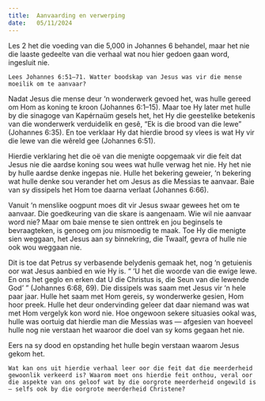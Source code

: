 ```yaml
---
title:  Aanvaarding en verwerping
date:   05/11/2024
---
```


Les 2 het die voeding van die 5,000 in Johannes 6 behandel, maar het nie die laaste gedeelte van die verhaal wat nou hier gedoen gaan word, ingesluit nie.

`Lees Johannes 6:51–71. Watter boodskap van Jesus was vir die mense moeilik om te aanvaar?`

Nadat Jesus die mense deur ‘n wonderwerk gevoed het, was hulle gereed om Hom as koning te kroon (Johannes 6:1–15). Maar toe Hy later met hulle by die sinagoge van Kapérnaüm gesels het, het Hy die geestelike betekenis van die wonderwerk verduidelik en gesê, “Ek is die brood van die lewe” (Johannes 6:35). En toe verklaar Hy dat hierdie brood sy vlees is wat Hy vir die lewe van die wêreld gee (Johannes 6:51).

Hierdie verklaring het die oë van die menigte oopgemaak vir die feit dat Jesus nie die aardse koning sou wees wat hulle verwag het nie. Hy het nie by hulle aardse denke ingepas nie. Hulle het bekering geweier, ‘n bekering wat hulle denke sou verander het om Jesus as die Messias te aanvaar. Baie van sy dissipels het Hom toe daarna verlaat (Johannes 6:66).

Vanuit ‘n menslike oogpunt moes dit vir Jesus swaar gewees het om te aanvaar. Die goedkeuring van die skare is aangenaam. Wie wil nie aanvaar word nie? Maar om baie mense te sien onttrek en jou beginsels te bevraagteken, is genoeg om jou mismoedig te maak. Toe Hy die menigte sien weggaan, het Jesus aan sy binnekring, die Twaalf, gevra of hulle nie ook wou weggaan nie.

Dit is toe dat Petrus sy verbasende belydenis gemaak het, nog ‘n getuienis oor wat Jesus aanbied en wie Hy is. “ ‘U het die woorde van die ewige lewe. En ons het geglo en erken dat U die Christus is, die Seun van die lewende God’ ” (Johannes 6:68, 69). Die dissipels was saam met Jesus vir ‘n hele paar jaar. Hulle het saam met Hom gereis, sy wonderwerke gesien, Hom hoor preek. Hulle het deur ondervinding geleer dat daar niemand was wat met Hom vergelyk kon word nie. Hoe ongewoon sekere situasies ookal was, hulle was oortuig dat hierdie man die Messias was — afgesien van hoeveel hulle nog nie verstaan het waaroor die doel van sy koms gegaan het nie.

Eers na sy dood en opstanding het hulle begin verstaan waarom Jesus gekom het.

`Wat kan ons uit hierdie verhaal leer oor die feit dat die meerderheid gewoonlik verkeerd is? Waarom moet ons hierdie feit onthou, veral oor die aspekte van ons geloof wat by die oorgrote meerderheid ongewild is – selfs ook by die oorgrote meerderheid Christene?`